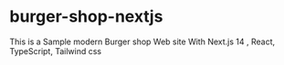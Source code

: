 # burger-shop-nextjs

This is a Sample modern Burger shop Web site With Next.js 14 , React, TypeScript, Tailwind css

